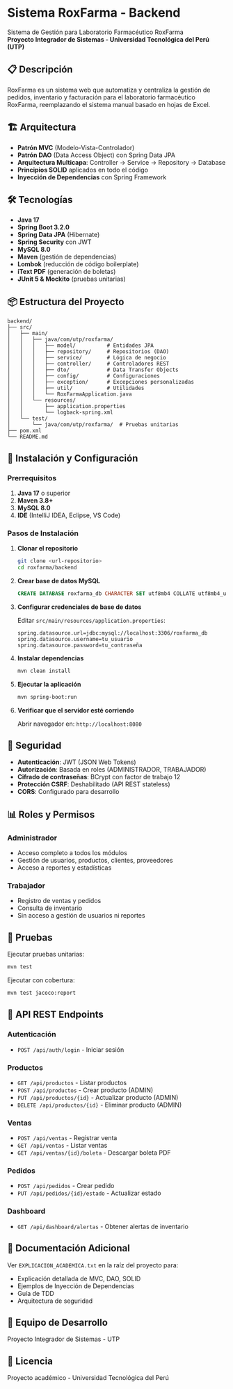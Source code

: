 # Sistema RoxFarma - Backend

Sistema de Gestión para Laboratorio Farmacéutico RoxFarma  
**Proyecto Integrador de Sistemas - Universidad Tecnológica del Perú (UTP)**

## 📋 Descripción

RoxFarma es un sistema web que automatiza y centraliza la gestión de pedidos, inventario y facturación para el laboratorio farmacéutico RoxFarma, reemplazando el sistema manual basado en hojas de Excel.

## 🏗️ Arquitectura

- **Patrón MVC** (Modelo-Vista-Controlador)
- **Patrón DAO** (Data Access Object) con Spring Data JPA
- **Arquitectura Multicapa**: Controller → Service → Repository → Database
- **Principios SOLID** aplicados en todo el código
- **Inyección de Dependencias** con Spring Framework

## 🛠️ Tecnologías

- **Java 17**
- **Spring Boot 3.2.0**
- **Spring Data JPA** (Hibernate)
- **Spring Security** con JWT
- **MySQL 8.0**
- **Maven** (gestión de dependencias)
- **Lombok** (reducción de código boilerplate)
- **iText PDF** (generación de boletas)
- **JUnit 5 & Mockito** (pruebas unitarias)

## 📦 Estructura del Proyecto

```
backend/
├── src/
│   ├── main/
│   │   ├── java/com/utp/roxfarma/
│   │   │   ├── model/          # Entidades JPA
│   │   │   ├── repository/     # Repositorios (DAO)
│   │   │   ├── service/        # Lógica de negocio
│   │   │   ├── controller/     # Controladores REST
│   │   │   ├── dto/            # Data Transfer Objects
│   │   │   ├── config/         # Configuraciones
│   │   │   ├── exception/      # Excepciones personalizadas
│   │   │   ├── util/           # Utilidades
│   │   │   └── RoxFarmaApplication.java
│   │   └── resources/
│   │       ├── application.properties
│   │       └── logback-spring.xml
│   └── test/
│       └── java/com/utp/roxfarma/  # Pruebas unitarias
├── pom.xml
└── README.md
```

## 🚀 Instalación y Configuración

### Prerrequisitos

1. **Java 17** o superior
2. **Maven 3.8+**
3. **MySQL 8.0**
4. **IDE** (IntelliJ IDEA, Eclipse, VS Code)

### Pasos de Instalación

1. **Clonar el repositorio**
   ```bash
   git clone <url-repositorio>
   cd roxfarma/backend
   ```

2. **Crear base de datos MySQL**
   ```sql
   CREATE DATABASE roxfarma_db CHARACTER SET utf8mb4 COLLATE utf8mb4_unicode_ci;
   ```

3. **Configurar credenciales de base de datos**
   
   Editar `src/main/resources/application.properties`:
   ```properties
   spring.datasource.url=jdbc:mysql://localhost:3306/roxfarma_db
   spring.datasource.username=tu_usuario
   spring.datasource.password=tu_contraseña
   ```

4. **Instalar dependencias**
   ```bash
   mvn clean install
   ```

5. **Ejecutar la aplicación**
   ```bash
   mvn spring-boot:run
   ```

6. **Verificar que el servidor esté corriendo**
   
   Abrir navegador en: `http://localhost:8080`

## 🔐 Seguridad

- **Autenticación**: JWT (JSON Web Tokens)
- **Autorización**: Basada en roles (ADMINISTRADOR, TRABAJADOR)
- **Cifrado de contraseñas**: BCrypt con factor de trabajo 12
- **Protección CSRF**: Deshabilitado (API REST stateless)
- **CORS**: Configurado para desarrollo

## 📊 Roles y Permisos

### Administrador
- Acceso completo a todos los módulos
- Gestión de usuarios, productos, clientes, proveedores
- Acceso a reportes y estadísticas

### Trabajador
- Registro de ventas y pedidos
- Consulta de inventario
- Sin acceso a gestión de usuarios ni reportes

## 🧪 Pruebas

Ejecutar pruebas unitarias:
```bash
mvn test
```

Ejecutar con cobertura:
```bash
mvn test jacoco:report
```

## 📝 API REST Endpoints

### Autenticación
- `POST /api/auth/login` - Iniciar sesión

### Productos
- `GET /api/productos` - Listar productos
- `POST /api/productos` - Crear producto (ADMIN)
- `PUT /api/productos/{id}` - Actualizar producto (ADMIN)
- `DELETE /api/productos/{id}` - Eliminar producto (ADMIN)

### Ventas
- `POST /api/ventas` - Registrar venta
- `GET /api/ventas` - Listar ventas
- `GET /api/ventas/{id}/boleta` - Descargar boleta PDF

### Pedidos
- `POST /api/pedidos` - Crear pedido
- `PUT /api/pedidos/{id}/estado` - Actualizar estado

### Dashboard
- `GET /api/dashboard/alertas` - Obtener alertas de inventario

## 📖 Documentación Adicional

Ver `EXPLICACION_ACADEMICA.txt` en la raíz del proyecto para:
- Explicación detallada de MVC, DAO, SOLID
- Ejemplos de Inyección de Dependencias
- Guía de TDD
- Arquitectura de seguridad

## 👥 Equipo de Desarrollo

Proyecto Integrador de Sistemas - UTP

## 📄 Licencia

Proyecto académico - Universidad Tecnológica del Perú
